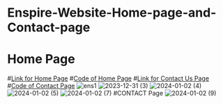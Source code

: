 # Enspire-Website-Home-page-and-Contact-page
# Home Page

#[Link for Home Page](https://wvtkjp.csb.app/)
#[Code of Home Page](https://codesandbox.io/p/sandbox/fancy-surf-x6ng8k?file=%2Fsrc%2FApp.js%3A32%2C55)
#[Link for Contact Us Page](https://8xd2kg.csb.app/)
#[Code of Contact Page](https://codesandbox.io/p/sandbox/goofy-benz-8xd2kg?file=%2Fsrc%2Fstyles.css%3A26%2C16)
![ens1](https://github.com/safiya2610/Enspire-Website-Home-page-and-Contact-page/assets/147792763/13752afc-79a2-4e7e-88dc-bab2902cee86)
![2023-12-31 (3)](https://github.com/safiya2610/Enspire-Website-Home-page-and-Contact-page/assets/147792763/867f1b0b-3e66-4da5-b355-e4a3dfca4d8e)
![2024-01-02 (4)](https://github.com/safiya2610/Enspire-Website-Home-page-and-Contact-page/assets/147792763/7c8601bd-2119-4afa-9b9d-e9e1cb945b9b)
![2024-01-02 (5)](https://github.com/safiya2610/Enspire-Website-Home-page-and-Contact-page/assets/147792763/faeecae0-3058-44bb-a6e5-042c355d414b)
![2024-01-02 (7)](https://github.com/safiya2610/Enspire-Website-Home-page-and-Contact-page/assets/147792763/105bbe1a-74d8-49f7-a791-18c6d56f49a3)
#CONTACT Page
![2024-01-02 (9)](https://github.com/safiya2610/Enspire-Website-Home-page-and-Contact-page/assets/147792763/23fbc817-15ca-4940-a417-91746b867c93)
